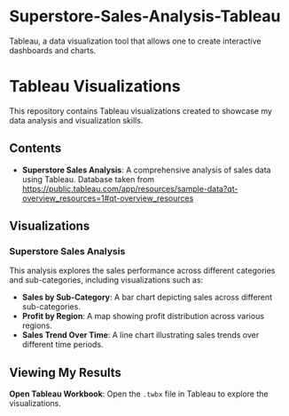 # Superstore-Sales-Analysis-Tableau
Tableau, a data visualization tool that allows one to create interactive dashboards and charts.
# Tableau Visualizations

This repository contains Tableau visualizations created to showcase my data analysis and visualization skills. 

## Contents

- **Superstore Sales Analysis**: A comprehensive analysis of sales data using Tableau. Database taken from https://public.tableau.com/app/resources/sample-data?qt-overview_resources=1#qt-overview_resources

## Visualizations

### Superstore Sales Analysis

This analysis explores the sales performance across different categories and sub-categories, including visualizations such as:

- **Sales by Sub-Category**: A bar chart depicting sales across different sub-categories.
- **Profit by Region**: A map showing profit distribution across various regions.
- **Sales Trend Over Time**: A line chart illustrating sales trends over different time periods.

## Viewing My Results

**Open Tableau Workbook**: Open the `.twbx` file in Tableau to explore the visualizations.

